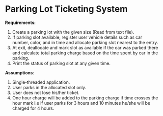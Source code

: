 
<h1><b>Parking Lot Ticketing System</b></h1>

<b>Requirements</b>:

1. Create a parking lot with the given size (Read from text file).
2. If parking slot available, register user vehicle details such as car number, color, and in time and allocate parking slot nearest to the entry.
3. At exit, deallocate and mark slot as available if the car was parked there and calculate total parking charge based on the time spent by car in the parking.
4. Print the status of parking slot at any given time.
   
<b>Assumptions</b>:

1.  Single-threaded application.
2.  User parks in the allocated slot only.
3.  User does not lose his/her ticket. 
4.  One hour charge will be added to the parking charge if time crosses the hour mark i.e if user parks for 3 hours and 10 minutes he/she will be charged for 4 hours. 